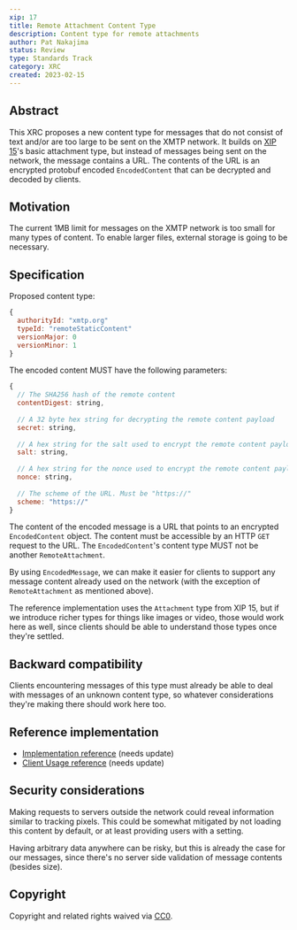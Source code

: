 ```yaml
---
xip: 17
title: Remote Attachment Content Type
description: Content type for remote attachments
author: Pat Nakajima
status: Review
type: Standards Track
category: XRC
created: 2023-02-15
---
```


## Abstract

This XRC proposes a new content type for messages that do not consist of text and/or are too large to be sent on the XMTP network. It builds on [XIP 15](https://github.com/xmtp/XIPs/pull/15)'s basic attachment type, but instead of messages being sent on the network, the message contains a URL. The contents of the URL is an encrypted protobuf encoded `EncodedContent` that can be decrypted and decoded by clients.

## Motivation

The current 1MB limit for messages on the XMTP network is too small for many types of content. To enable larger files, external storage is going to be necessary.

## Specification

Proposed content type:

```js
{
  authorityId: "xmtp.org"
  typeId: "remoteStaticContent"
  versionMajor: 0
  versionMinor: 1
}
```

The encoded content MUST have the following parameters:

```js
{
  // The SHA256 hash of the remote content
  contentDigest: string,
  
  // A 32 byte hex string for decrypting the remote content payload
  secret: string,
  
  // A hex string for the salt used to encrypt the remote content payload
  salt: string,
  
  // A hex string for the nonce used to encrypt the remote content payload
  nonce: string,
  
  // The scheme of the URL. Must be "https://"
  scheme: "https://"
}
```

The content of the encoded message is a URL that points to an encrypted `EncodedContent` object. The content must be accessible by an HTTP `GET` request to the URL. The `EncodedContent`'s content type MUST not be another `RemoteAttachment`.

By using `EncodedMessage`, we can make it easier for clients to support any message content already used on the network (with the exception of `RemoteAttachment` as mentioned above).

The reference implementation uses the `Attachment` type from XIP 15, but if we introduce richer types for things like images or video, those would work here as well, since clients should be able to understand those types once they're settled.

## Backward compatibility

Clients encountering messages of this type must already be able to deal with messages of an unknown content type, so whatever considerations they're making there should work here too.

## Reference implementation

- [Implementation reference](https://github.com/xmtp/xmtp-ios/pull/68) (needs update)
- [Client Usage reference](https://github.com/xmtp-labs/xmtp-inbox-ios/pull/83) (needs update)

## Security considerations

Making requests to servers outside the network could reveal information similar to tracking pixels. This could be somewhat mitigated by not loading this content by default, or at least providing users with a setting.

Having arbitrary data anywhere can be risky, but this is already the case for our messages, since there's no server side validation of message contents (besides size).

## Copyright

Copyright and related rights waived via [CC0](https://creativecommons.org/publicdomain/zero/1.0/).
